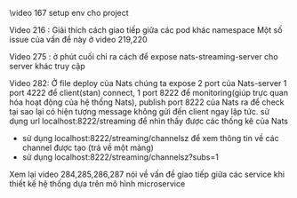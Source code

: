 \video 167 setup env cho project
 
Video 216 : Giải thích cách giao tiếp giữa các pod khác namespace
Một số issue của vấn đề này ở video 219,220

Video 275 : ở phút cuối chỉ ra cách để expose nats-streaming-server cho server khác truy cập

Video 282: Ở file deploy của Nats chúng ta expose 2 port của Nats-server 1 port 4222 để client(stan) connect, 1 port 8222 để monitoring(giúp trực quan hóa hoạt động của hệ thống Nats), publish port 8222 của Nats ra để check tại sao lại có hiện tượng message không gửi đến client ngay lập tức. sử dụng url localhost:8222/streaming để nhìn thấy được các thống kê của Nats
- sử dụng localhost:8222/streaming/channelsz để xem thông tin về các channel được tạo (trả về một mảng)
- sử dụng localhost:8222/streaming/channelsz?subs=1 

Xem lại video 284,285,286,287 nói về vấn đề giao tiếp giữa các service khi thiết kế hệ thống dựa trên mô hình microservice 